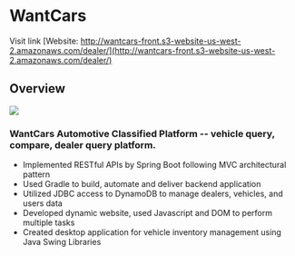 # WantCars
Visit link [Website: http://wantcars-front.s3-website-us-west-2.amazonaws.com/dealer/](http://wantcars-front.s3-website-us-west-2.amazonaws.com/dealer/)
## Overview
![][1]
### WantCars Automotive Classified Platform -- vehicle query, compare, dealer query platform.
- Implemented RESTful APIs by Spring Boot following MVC architectural pattern
- Used Gradle to build, automate and deliver backend application
- Utilized JDBC access to DynamoDB to manage dealers, vehicles, and users data
- Developed dynamic website, used Javascript and DOM to perform multiple tasks
- Created desktop application for vehicle inventory management using Java Swing Libraries

[1]:(seventheluck.github.io/images/my_posts/wantcars/dealer.png)
